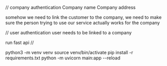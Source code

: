 // company authentication
Company name
Company address 

somehow we need to link the customer to the company, 
we need to make sure the person trying to use our service actually works for the company


// user authentication
user needs to be linked to a company





run fast api // 

python3 -m venv venv
source venv/bin/activate
pip install -r requirements.txt 
python -m uvicorn main:app --reload

